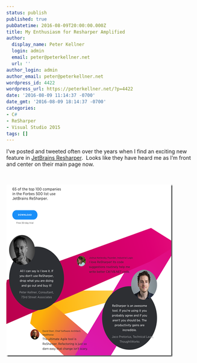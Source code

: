 ```yaml
---
status: publish
published: true
pubDatetime: 2016-08-09T20:00:00.000Z
title: My Enthusiasm for Resharper Amplified
author:
  display_name: Peter Kellner
  login: admin
  email: peter@peterkellner.net
  url: ''
author_login: admin
author_email: peter@peterkellner.net
wordpress_id: 4422
wordpress_url: https://peterkellner.net/?p=4422
date: '2016-08-09 11:14:37 -0700'
date_gmt: '2016-08-09 18:14:37 -0700'
categories:
- C#
- ReSharper
- Visual Studio 2015
tags: []
---
```

<p>I’ve posted and tweeted often over the years when I find an exciting new feature in <a href="https://www.jetbrains.com/resharper/">JetBrains Resharper</a>.&#160; Looks like they have heard me as I’m front and center on their main page now.</p>
<p>&#160;</p>
<p><a href="https://www.jetbrains.com/resharper/"><img title="image" style="border-top: 0px; border-right: 0px; border-bottom: 0px; border-left: 0px; display: inline" border="0" alt="image" src="/wp/wp-content/uploads/2016/08/image.png" width="442" height="458" /></a></p>
